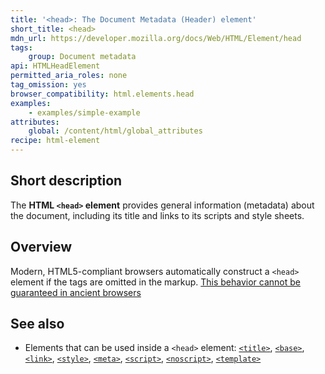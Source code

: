 ```yaml
---
title: '<head>: The Document Metadata (Header) element'
short_title: <head>
mdn_url: https://developer.mozilla.org/docs/Web/HTML/Element/head
tags:
    group: Document metadata
api: HTMLHeadElement
permitted_aria_roles: none
tag_omission: yes
browser_compatibility: html.elements.head
examples:
    - examples/simple-example
attributes:
    global: /content/html/global_attributes
recipe: html-element
---
```


## Short description

The **HTML `<head>` element** provides general information (metadata)
about the document, including its title and links to its scripts and
style sheets.

## Overview
Modern, HTML5-compliant browsers automatically construct a `<head>`
element if the tags are omitted in the markup. [This behavior cannot be
guaranteed in ancient browsers](https://www.stevesouders.com/blog/2010/05/12/autohead-my-first-browserscope-user-test/)

## See also

- Elements that can be used inside a `<head>` element:
  [`<title>`](/en-US/docs/Web/HTML/Element/title),
  [`<base>`](/en-US/docs/Web/HTML/Element/base),
  [`<link>`](/en-US/docs/Web/HTML/Element/link),
  [`<style>`](/en-US/docs/Web/HTML/Element/style),
  [`<meta>`](/en-US/docs/Web/HTML/Element/meta),
  [`<script>`](/en-US/docs/Web/HTML/Element/script),
  [`<noscript>`](/en-US/docs/Web/HTML/Element/noscript),
  [`<template>`](/en-US/docs/Web/HTML/Element/template)
